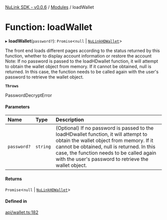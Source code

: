 [NuLink SDK - v0.0.6](../README.md) / [Modules](../modules.md) / loadWallet

# Function: loadWallet

▸ **loadWallet**(`password?`): `Promise`<``null`` \| [`NuLinkHDWallet`](../classes/NuLinkHDWallet.md)\>

The front end loads different pages according to the status returned by this function, whether to display account information or restore the account
 Note:  If no password is passed to the loadHDwallet function, it will attempt to obtain the wallet object from memory.
 If it cannot be obtained, null is returned. In this case, the function needs to be called again with the user's password to retrieve the wallet object.

**`Throws`**

PasswordDecryptError

#### Parameters

| Name | Type | Description |
| :------ | :------ | :------ |
| `password?` | `string` | (Optional) If no password is passed to the loadHDwallet function, it will attempt to obtain the wallet object from memory. If it cannot be obtained, null is returned. In this case, the function needs to be called again with the user's password to retrieve the wallet object. |

#### Returns

`Promise`<``null`` \| [`NuLinkHDWallet`](../classes/NuLinkHDWallet.md)\>

#### Defined in

[api/wallet.ts:182](https://github.com/NuLink-network/nulink-sdk/blob/541ac45/src/api/wallet.ts#L182)
